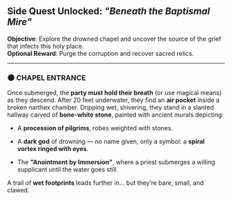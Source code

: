 ## Side Quest Unlocked: _"Beneath the Baptismal Mire"_

**Objective**: Explore the drowned chapel and uncover the source of the grief that infects this holy place.  
**Optional Reward**: Purge the corruption and recover sacred relics.

---

### 🌑 CHAPEL ENTRANCE

Once submerged, the **party must hold their breath** (or use magical means) as they descend. After 20 feet underwater, they find an **air pocket** inside a broken narthex chamber. Dripping wet, shivering, they stand in a slanted hallway carved of **bone-white stone**, painted with ancient murals depicting:

- A **procession of pilgrims**, robes weighted with stones.
    
- A **dark god** of drowning — no name given, only a symbol: a **spiral vortex ringed with eyes**.
    
- The **"Anointment by Immersion"**, where a priest submerges a willing supplicant until the water goes still.
    

A trail of **wet footprints** leads further in… but they’re bare, small, and clawed.
